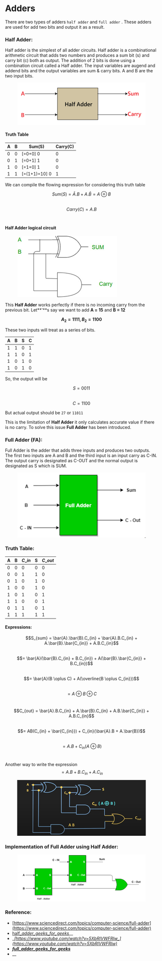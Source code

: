 # Adders

There are two types of adders `half adder` and `full adder`  . These adders are used for add two bits and output it as a result.

### Half Adder:

Half adder is the simplest of all adder circuits. Half adder is a combinational arithmetic circuit that adds two numbers and produces a sum bit (s) and carry bit (c) both as output. The addition of 2 bits is done using a combination circuit called a Half adder. The input variables are augend and addend bits and the output variables are sum & carry bits. A and B are the two input bits.

<figure><img src="../../.gitbook/assets/half-adder.png" alt=""><figcaption></figcaption></figure>

#### Truth Table

| A | B | Sum(S)              | Carry(C) |
| - | - | ------------------- | -------- |
| 0 | 0 | \[=0+0]          0  | 0        |
| 0 | 1 | \[=0+1]           1 | 0        |
| 1 | 0 | \[=1+0]           1 | 0        |
| 1 | 1 | \[=(1+1)=10]   0    | 1        |

We can compile the flowing expression for considering this truth table

$$Sum(S) = \bar{A}.B + A.\bar{B} = A \oplus B$$\
$$Carry(C) = A.B$$​

#### Half Adder logical circuit

<figure><img src="../../.gitbook/assets/Half_Adder.jpg" alt=""><figcaption></figcaption></figure>

This **Half Adder** works perfectly if there is no incoming carry from the previous bit. Let**'**s say we want to add **A =** **15** and  **B = 12**

****$$A_{2} = 1111,  B_{2} = 1100$$****

These two inputs will treat as a series of bits.

| A | B | S | C |
| - | - | - | - |
| 1 | 1 | 0 | 1 |
| 1 | 1 | 0 | 1 |
| 1 | 0 | 1 | 0 |
| 1 | 0 | 1 | 0 |

​So, the output will be

$$S= 0011$$\
$$C= 1100$$

But actual output should be `27` or `11011`

This is the limitation of **Half Adder** it only calculates accurate value if there is no carry.​ To solve this issue **Full Adder** has been introduced.

### Full Adder (FA):

Full Adder is the adder that adds three inputs and produces two outputs. The first two inputs are A and B and the third input is an input carry as C-IN. The output carry is designated as C-OUT and the normal output is designated as S which is SUM.

<figure><img src="../../.gitbook/assets/full_adder (1) (1).png" alt=""><figcaption></figcaption></figure>

### Truth Table:

| A | B | $C\_in$ | S | $C\_out$ |
| - | - | ------- | - | -------- |
| 0 | 0 | 0       | 0 | 0        |
| 0 | 0 | 1       | 1 | 0        |
| 0 | 1 | 0       | 1 | 0        |
| 1 | 0 | 0       | 1 | 0        |
| 1 | 0 | 1       | 0 | 1        |
| 1 | 1 | 0       | 0 | 1        |
| 0 | 1 | 1       | 0 | 1        |
| 1 | 1 | 1       | 1 | 1        |

#### Expressions:

$$S_{sum} = \bar{A}.\bar{B}.C_{in} + \bar{A}.B.C_{in} + A.\bar{B}.\bar{C_{in}} + A.B.C_{in}$$​\
&#x20;         $$= \bar{A}(\bar{B}.C_{in} + B.C_{in}) + A(\bar{B}.\bar{C_{in}} + B.C_{in})$$\
&#x20;         $$= \bar{A}(B \oplus C) + A(\overline{B \oplus C_{in}})$$\
&#x20;         $$= A \oplus B \oplus C$$​



&#x20; $$C_{out} = \bar{A}.B.C_{in} + A.\bar{B}.C_{in} + A.B.\bar{C_{in}} + A.B.C_{in}$$\
$$= AB(C_{in} + \bar{C_{in}}) + C_{in}(\bar{A}.B + A.\bar{B})$$\
$$= A.B + C_{in}(A \oplus B)$$​

Another way to write the expression\
$$= A.B + B.C_{in} + A.C_{in}$$

<figure><img src="../../.gitbook/assets/full_adder (1).png" alt=""><figcaption></figcaption></figure>

### Implementation of Full Adder using Half Adder:

<figure><img src="../../.gitbook/assets/full_adder_using_half_adder.png" alt=""><figcaption></figcaption></figure>

### Reference:

* [https://www.sciencedirect.com/topics/computer-science/full-adder](https://www.sciencedirect.com/topics/computer-science/full-adder)
* [half\__adder\_geeks\_for\_geeks_](https://www.geeksforgeeks.org/half-adder-in-digital-logic/)__
* __[_https://www.youtube.com/watch?v=5XbRIVWFRIw_](https://www.youtube.com/watch?v=5XbRIVWFRIw)__
* __[_full\_adder\_geeks\_for\_geeks_](https://www.geeksforgeeks.org/full-adder-in-digital-logic/)__
* __



